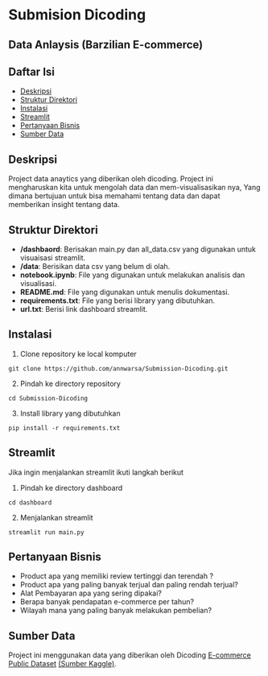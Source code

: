 # Submision Dicoding

## Data Anlaysis (Barzilian E-commerce)

## Daftar Isi
 - [Deskripsi](#deskripsi)
 - [Struktur Direktori](#struktur-direktori)
 - [Instalasi](#instalasi)
 - [Streamlit](#streamlit)
 - [Pertanyaan Bisnis](#pertanyaan-bisnis)
 - [Sumber Data](#sumber-data)

## Deskripsi

Project data anaytics yang diberikan oleh dicoding. Project ini mengharuskan kita untuk mengolah data dan mem-visualisasikan nya, Yang dimana bertujuan untuk bisa memahami tentang data dan dapat memberikan insight tentang data.

## Struktur Direktori

 - **/dashbaord**: Berisakan main.py dan all_data.csv yang digunakan untuk visuaisasi streamlit.
 - **/data**: Berisikan data csv yang belum di olah.
 - **notebook.ipynb**: File yang digunakan untuk melakukan analisis dan visualisasi.
 - **README.md**: File yang digunakan untuk menulis dokumentasi.
 - **requirements.txt**: File yang berisi library yang dibutuhkan.
 - **url.txt**: Berisi link dashboard streamlit.


## Instalasi
1. Clone repository ke local komputer
```
git clone https://github.com/annwarsa/Submission-Dicoding.git
```
2. Pindah ke directory repository
```
cd Submission-Dicoding
```
3. Install library yang dibutuhkan
```
pip install -r requirements.txt
```

## Streamlit
Jika ingin menjalankan streamlit ikuti langkah berikut
1. Pindah ke directory dashboard
```
cd dashboard
```
2. Menjalankan streamlit
```
streamlit run main.py
```

## Pertanyaan Bisnis
 - Product apa yang memiliki review tertinggi dan terendah ?
 - Product apa yang paling banyak terjual dan paling rendah terjual?
 - Alat Pembayaran apa yang sering dipakai?
 - Berapa banyak pendapatan e-commerce per tahun?
 - Wilayah mana yang paling banyak melakukan pembelian?

## Sumber Data
Project ini menggunakan data yang diberikan oleh Dicoding [E-commerce Public Dataset](https://drive.google.com/file/d/1MsAjPM7oKtVfJL_wRp1qmCajtSG1mdcK/view) [(Sumber Kaggle)](https://www.kaggle.com/datasets/olistbr/brazilian-ecommerce).

